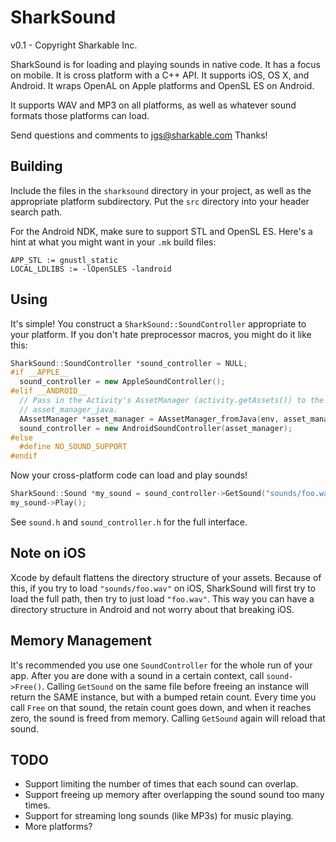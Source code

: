 SharkSound
==========
v0.1 - Copyright Sharkable Inc.

SharkSound is for loading and playing sounds in native code. It has a focus on mobile. It is cross
platform with a C++ API. It supports iOS, OS X, and Android. It wraps OpenAL on Apple platforms and
OpenSL ES on Android.

It supports WAV and MP3 on all platforms, as well as whatever sound formats those platforms can
load.

Send questions and comments to jgs@sharkable.com
Thanks!

Building
--------

Include the files in the `sharksound` directory in your project, as well as the appropriate platform
subdirectory. Put the `src` directory into your header search path.

For the Android NDK, make sure to support STL and OpenSL ES. Here's a hint at what you might want in
your `.mk` build files:
```
APP_STL := gnustl_static
LOCAL_LDLIBS := -lOpenSLES -landroid
```

Using
-----

It's simple! You construct a `SharkSound::SoundController` appropriate to your platform. If you
don't hate preprocessor macros, you might do it like this:

```cpp
SharkSound::SoundController *sound_controller = NULL;
#if __APPLE__
  sound_controller = new AppleSoundController();
#elif __ANDROID__
  // Pass in the Activity's AssetManager (activity.getAssets()) to the native code as
  // asset_manager_java.
  AAssetManager *asset_manager = AAssetManager_fromJava(env, asset_manager_java);  
  sound_controller = new AndroidSoundController(asset_manager);
#else
  #define NO_SOUND_SUPPORT
#endif
```

Now your cross-platform code can load and play sounds!

```cpp
SharkSound::Sound *my_sound = sound_controller->GetSound("sounds/foo.wav");
my_sound->Play();
```

See `sound.h` and `sound_controller.h` for the full interface.

Note on iOS
-----------

Xcode by default flattens the directory structure of your assets. Because of this, if you try to
load `"sounds/foo.wav"` on iOS, SharkSound will first try to load the full path, then try to just
load `"foo.wav"`. This way you can have a directory structure in Android and not worry about that
breaking iOS.

Memory Management
-----------------

It's recommended you use one `SoundController` for the whole run of your app.
After you are done with a sound in a certain context, call `sound->Free()`.
Calling `GetSound` on the same file before freeing an instance will return the SAME instance,
but with a bumped retain count. Every time you call `Free` on that sound, the retain count goes
down, and when it reaches zero, the sound is freed from memory. Calling `GetSound` again will reload
that sound.

TODO
----
- Support limiting the number of times that each sound can overlap.
- Support freeing up memory after overlapping the sound sound too many times.
- Support for streaming long sounds (like MP3s) for music playing.
- More platforms?
